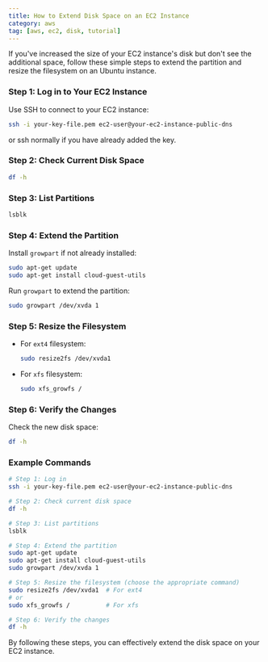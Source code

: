 ```yaml
---
title: How to Extend Disk Space on an EC2 Instance
category: aws
tag: [aws, ec2, disk, tutorial]
---
```


If you've increased the size of your EC2 instance's disk but don't see the additional space, follow these simple steps to extend the partition and resize the filesystem on an Ubuntu instance.

### Step 1: Log in to Your EC2 Instance
Use SSH to connect to your EC2 instance:
```bash
ssh -i your-key-file.pem ec2-user@your-ec2-instance-public-dns
```

or ssh normally if you have already added the key. 


### Step 2: Check Current Disk Space
```bash
df -h
```

### Step 3: List Partitions
```bash
lsblk
```

### Step 4: Extend the Partition
Install `growpart` if not already installed:
```bash
sudo apt-get update
sudo apt-get install cloud-guest-utils
```

Run `growpart` to extend the partition:
```bash
sudo growpart /dev/xvda 1
```

### Step 5: Resize the Filesystem
- For `ext4` filesystem:
  ```bash
  sudo resize2fs /dev/xvda1
  ```
- For `xfs` filesystem:
  ```bash
  sudo xfs_growfs /
  ```

### Step 6: Verify the Changes
Check the new disk space:
```bash
df -h
```

### Example Commands
```bash
# Step 1: Log in
ssh -i your-key-file.pem ec2-user@your-ec2-instance-public-dns

# Step 2: Check current disk space
df -h

# Step 3: List partitions
lsblk

# Step 4: Extend the partition
sudo apt-get update
sudo apt-get install cloud-guest-utils
sudo growpart /dev/xvda 1

# Step 5: Resize the filesystem (choose the appropriate command)
sudo resize2fs /dev/xvda1  # For ext4
# or
sudo xfs_growfs /          # For xfs

# Step 6: Verify the changes
df -h
```

By following these steps, you can effectively extend the disk space on your EC2 instance.